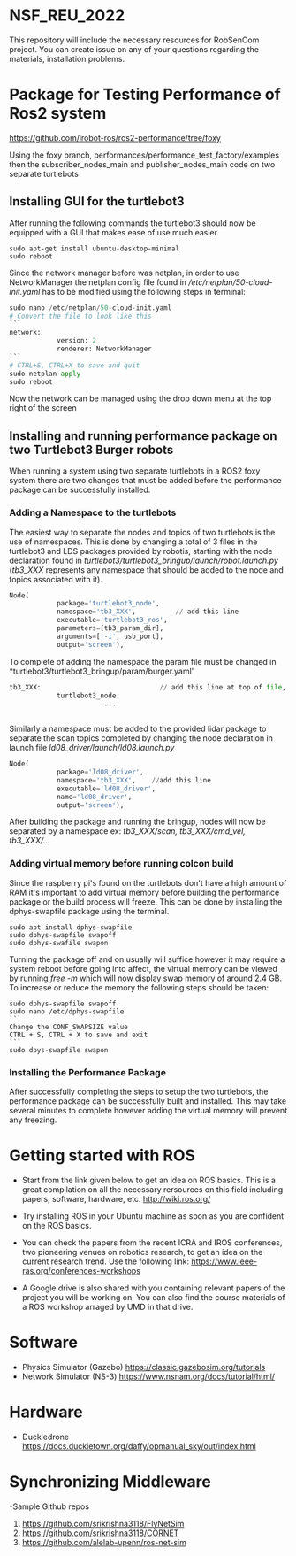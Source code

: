 # NSF_REU_2022
This repository will include the necessary resources for RobSenCom project. You can create issue on any of your questions regarding the materials, installation problems.

# Package for Testing Performance of Ros2 system
https://github.com/irobot-ros/ros2-performance/tree/foxy

Using the foxy branch, performances/performance_test_factory/examples then the subscriber_nodes_main and publisher_nodes_main code on two separate turtlebots

## Installing GUI for the turtlebot3

After running the following commands the turtlebot3 should now be equipped with a GUI that makes ease of use much easier
```
sudo apt-get install ubuntu-desktop-minimal
sudo reboot
```
Since the network manager before was netplan, in order to use NetworkManager the netplan config file found in */etc/netplan/50-cloud-init.yaml* has to be modified using the following steps in terminal:
````python
sudo nano /etc/netplan/50-cloud-init.yaml
# Convert the file to look like this
```
network:
            version: 2
            renderer: NetworkManager
```
# CTRL+S, CTRL+X to save and quit
sudo netplan apply
sudo reboot
````
Now the network can be managed using the drop down menu at the top right of the screen

## Installing and running performance package on two Turtlebot3 Burger robots
When running a system using two separate turtlebots in a ROS2 foxy system there are two changes that must be added before the performance package can be successfully installed. 

### Adding a Namespace to the turtlebots
The easiest way to separate the nodes and topics of two turtlebots is the use of namespaces. This is done by changing a total of 3 files in the turtlebot3 and LDS packages provided by robotis, starting with the node declaration found in *turtlebot3/turtlebot3_bringup/launch/robot.launch.py* (*tb3_XXX* represents any namespace that should be added to the node and topics associated with it).
```python
Node(
            package='turtlebot3_node',
            namespace='tb3_XXX',          // add this line
            executable='turtlebot3_ros',
            parameters=[tb3_param_dir],
            arguments=['-i', usb_port],
            output='screen'),
```
To complete of adding the namespace the param file must be changed in *turtlebot3/turtlebot3_bringup/param/burger.yaml'
```python
tb3_XXX:                              // add this line at top of file, properly indent following lines
            turtlebot3_node:
                        ...
            
```
Similarly a namespace must be added to the provided lidar package to separate the scan topics completed by changing the node declaration in launch file *ld08_driver/launch/ld08.launch.py*
```python
Node(
            package='ld08_driver',
            namespace='tb3_XXX',    //add this line
            executable='ld08_driver',
            name='ld08_driver',
            output='screen'),
```
After building the package and running the bringup, nodes will now be separated by a namespace ex: *tb3_XXX/scan, tb3_XXX/cmd_vel, tb3_XXX/...*

### Adding virtual memory before running colcon build
Since the raspberry pi's found on the turtlebots don't have a high amount of RAM it's important to add virtual memory before building the performance package or the build process will freeze. This can be done by installing the dphys-swapfile package using the terminal.
```
sudo apt install dphys-swapfile
sudo dphys-swapfile swapoff
sudo dphys-swafile swapon
```
Turning the package off and on usually will suffice however it may require a system reboot before going into affect, the virtual memory can be viewed by running *free -m* which will now display swap memory of around 2.4 GB. To increase or reduce the memory the following steps should be taken:
````
sudo dphys-swapfile swapoff
sudo nano /etc/dphys-swapfile
```
Change the CONF_SWAPSIZE value
CTRL + S, CTRL + X to save and exit
```
sudo dpys-swapfile swapon
````
### Installing the Performance Package
After successfully completing the steps to setup the two turtlebots, the performance package can be successfully built and installed. This may take several minutes to complete however adding the virtual memory will prevent any freezing.

# Getting started with ROS
- Start from the link given below to get an idea on ROS basics. This is a great compilation on all the necessary rersources on this field including papers, software, hardware, etc.
http://wiki.ros.org/
- Try installing ROS in your Ubuntu machine as soon as you are confident on the ROS basics.

- You can check the papers from the recent ICRA and IROS conferences, two pioneering venues on robotics research, to get an idea on the current research trend. Use the following link:
https://www.ieee-ras.org/conferences-workshops

- A Google drive is also shared with you containing relevant papers of the project you will be working on. You can also find the course materials of a ROS workshop arraged by UMD in that drive.

# Software
- Physics Simulator (Gazebo)
https://classic.gazebosim.org/tutorials
- Network Simulator (NS-3)
https://www.nsnam.org/docs/tutorial/html/

# Hardware
- Duckiedrone
https://docs.duckietown.org/daffy/opmanual_sky/out/index.html

# Synchronizing Middleware 
-Sample Github repos
1. https://github.com/srikrishna3118/FlyNetSim
2. https://github.com/srikrishna3118/CORNET
3. https://github.com/alelab-upenn/ros-net-sim
